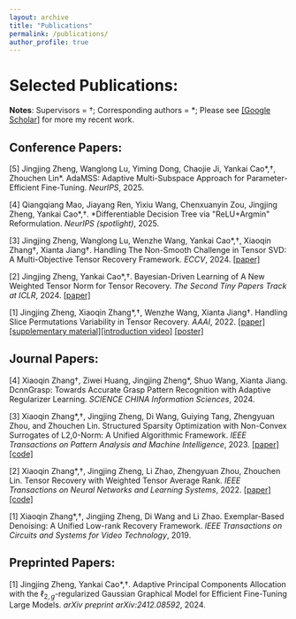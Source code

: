 ```yaml
---
layout: archive
title: "Publications"
permalink: /publications/
author_profile: true
---
```


#  Selected Publications: 

  **Notes**:  Supervisors = †;  Corresponding authors = \*; Please see [[Google Scholar]](https://scholar.google.com/citations?user=vgPWqLkAAAAJ&hl=en&oi=ao) for more my recent work.

##  Conference Papers: 

  [5] Jingjing Zheng, Wanglong Lu, Yiming Dong, Chaojie Ji, Yankai Cao\*,†, Zhouchen Lin\*.  AdaMSS: Adaptive Multi-Subspace Approach for Parameter-Efficient Fine-Tuning. *NeurIPS*, 2025.

  [4] Qiangqiang Mao, Jiayang Ren, Yixiu Wang, Chenxuanyin Zou, Jingjing Zheng, Yankai Cao\*,†. *Differentiable Decision Tree via "ReLU+Argmin" Reformulation. *NeurIPS (spotlight)*, 2025.

  [3] Jingjing Zheng, Wanglong Lu, Wenzhe Wang, Yankai Cao\*,†, Xiaoqin Zhang†, Xianta Jiang†. Handling The Non-Smooth Challenge in Tensor SVD: A Multi-Objective Tensor Recovery Framework. *ECCV*, 2024. [[paper]](https://arxiv.org/abs/2311.13958)  

  [2] Jingjing Zheng, Yankai Cao\*,†. Bayesian-Driven Learning of A New Weighted Tensor Norm for Tensor Recovery. *The Second Tiny Papers Track at ICLR*, 2024. [[paper]](https://openreview.net/pdf?id=ciEbMa2xuC)

  [1] Jingjing Zheng, Xiaoqin Zhang\*,†, Wenzhe Wang, Xianta Jiang†. Handling Slice Permutations Variability in Tensor Recovery. *AAAI*, 2022. [[paper]](https://ojs.aaai.org/index.php/AAAI/article/view/20261)[[supplementary material]](https://github.com/jzheng20/jzheng20.github.io/tree/master/files/aaai22_supplementary_material.pdf)[[introduction video]](https://aaai-2022.virtualchair.net/poster_aaai8021) [[poster]](https://github.com/jzheng20/jzheng20.github.io/tree/master/files/Poster_SEA.pdf)
  
  
##  Journal Papers:

  [4] Xiaoqin Zhang†, Ziwei Huang, Jingjing Zheng\*, Shuo Wang, Xianta Jiang. DcnnGrasp: Towards Accurate Grasp Pattern Recognition with Adaptive Regularizer Learning. *SCIENCE CHINA Information Sciences*, 2024.
  
  [3] Xiaoqin Zhang\*,†, Jingjing Zheng, Di Wang, Guiying Tang, Zhengyuan Zhou, and Zhouchen Lin. Structured Sparsity Optimization with Non-Convex Surrogates of L2,0-Norm: A Unified Algorithmic Framework. *IEEE Transactions on Pattern Analysis and Machine Intelligence*, 2023. [[paper]](https://ieeexplore.ieee.org/document/9916142)
  [[code]](https://github.com/jzheng20/jzheng20.github.io/tree/master/files/SSO_Non_Convex.zip)
 
  [2] Xiaoqin Zhang\*,†, Jingjing Zheng, Li Zhao, Zhengyuan Zhou, Zhouchen Lin. Tensor Recovery with Weighted Tensor Average Rank. *IEEE 
  Transactions on Neural Networks and Learning Systems*, 2022. [[paper]](https://ieeexplore.ieee.org/document/9804376) [[code]](https://github.com/jzheng20/jzheng20.github.io/tree/master/files/WTAR.zip)

  [1] Xiaoqin Zhang\*,†, Jingjing Zheng, Di Wang and Li Zhao. Exemplar-Based Denoising: A Unified Low-rank Recovery Framework. *IEEE Transactions on Circuits and Systems for Video Technology*, 2019.

##  Preprinted Papers:

  [1] Jingjing Zheng, Yankai Cao\*,†. Adaptive Principal Components Allocation with the $\ell_ {2, g}$-regularized Gaussian Graphical Model for Efficient Fine-Tuning Large Models. *arXiv preprint arXiv:2412.08592*, 2024.


<!--## Dissertations:--> 

<!--[2]  Jingjing Zheng. Effective Tensor-Tensor Product-Based Tensor Recovery and Its Efficient Non-Convex Optimization Framework. Memorial University of Newfoundland, 2023. [[paper]](https://github.com/jzheng20/jzheng20.github.io/tree/master/files/(已瘦身)Zheng_Jingjing_doctoral_revision.pdf)-->

<!--[1]  Jingjing Zheng. Low rank recovery based on $L_0$ norm non-convex surrogate methods and its application. Wenzhou University, 2020. [[paper]](https://github.com/jzheng20/jzheng20.github.io/tree/master/files/学位论文最终版.pdf)-->
 
